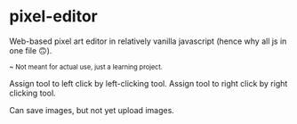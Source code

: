 # pixel-editor

Web-based pixel art editor in relatively vanilla javascript (hence why all js in one file 🙃).

<sup>~ Not meant for actual use, just a learning project.</sup>


Assign tool to left click by left-clicking tool. Assign tool to right click by right clicking tool.

Can save images, but not yet upload images.

